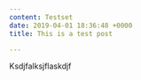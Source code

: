 ```yaml
---
content: Testset
date: 2019-04-01 18:36:48 +0000
title: This is a test post

---
```

Ksdjfalksjflaskdjf
